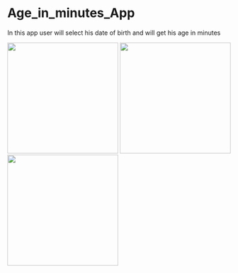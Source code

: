 # Age_in_minutes_App
In this app user will select his date of birth and will get his age in minutes

<p align = "left">
  <img src= "https://user-images.githubusercontent.com/59731205/137091952-2b247623-e011-43e4-a067-c64845ab8cb8.jpg" width = "250">
  <img src="https://user-images.githubusercontent.com/59731205/137092312-a3161436-f4b3-41be-a74a-c635d54dd551.gif" width = "250">
  <img src= "https://user-images.githubusercontent.com/59731205/137092404-37bc6faa-1bb3-4bfc-a965-31a456285785.jpg" width = "250">
</p>

